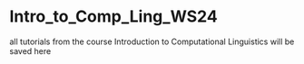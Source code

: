 # Intro_to_Comp_Ling_WS24
all tutorials from the course Introduction to Computational Linguistics will be saved here
